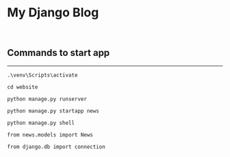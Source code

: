 # My Django Blog
<br>

## Commands to start app
<hr>

```
.\venv\Scripts\activate 
```
```
cd website 
```
```
python manage.py runserver 
```
```
python manage.py startapp news 
```
```
python manage.py shell 

from news.models import News

from django.db import connection
```